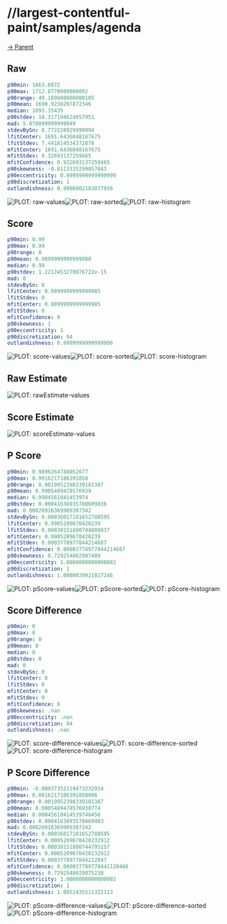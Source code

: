 
# //largest-contentful-paint/samples/agenda

[→ Parent](../..)


## Raw


```yaml
p90min: 1663.6872
p90max: 1712.8770000000002
p90range: 49.189800000000105
p90mean: 1690.9238297872346
median: 1693.35435
p90stdev: 10.317194624857951
mad: 5.078099999999949
stdevBySn: 8.772228929999994
lfitCenter: 1691.6436048167675
lfitStdev: 7.441814534372878
mfitCenter: 1691.6436048167675
mfitStdev: 9.32693137259465
mfitConfidence: 0.932693137259465
p90skewness: -0.8113335299857043
p90eccentricity: 0.9999999999999999
p90discretization: 1
outlandishness: 0.9998902183077936

```

![PLOT: raw-values](./raw/values.svg)![PLOT: raw-sorted](./raw/sorted.svg)![PLOT: raw-histogram](./raw/histogram.svg)
## Score


```yaml
p90min: 0.99
p90max: 0.99
p90range: 0
p90mean: 0.9899999999999988
median: 0.99
p90stdev: 1.2212453270876722e-15
mad: 0
stdevBySn: 0
lfitCenter: 0.9899999999999985
lfitStdev: 0
mfitCenter: 0.9899999999999985
mfitStdev: 0
mfitConfidence: 0
p90skewness: 1
p90eccentricity: 1
p90discretization: 94
outlandishness: 0.9999999999999996

```

![PLOT: score-values](./score/values.svg)![PLOT: score-sorted](./score/sorted.svg)![PLOT: score-histogram](./score/histogram.svg)
## Raw Estimate

![PLOT: rawEstimate-values](./rawEstimate/values.svg)
## Score Estimate

![PLOT: scoreEstimate-values](./scoreEstimate/values.svg)
## P Score


```yaml
p90min: 0.9896264788052677
p90max: 0.9916217186391858
p90range: 0.0019952398339181387
p90mean: 0.9905489478576939
median: 0.9904561041453974
p90stdev: 0.00041638935780699836
mad: 0.00020916369909307342
stdevBySn: 0.00036017181652788595
lfitCenter: 0.9905209670420239
lfitStdev: 0.00030151880744809837
mfitCenter: 0.9905209670420239
mfitStdev: 0.0003778977844214687
mfitConfidence: 0.00003778977844214687
p90skewness: 0.729254802987489
p90eccentricity: 1.0000000000000002
p90discretization: 1
outlandishness: 1.0000029021027246

```

![PLOT: pScore-values](./pScore/values.svg)![PLOT: pScore-sorted](./pScore/sorted.svg)![PLOT: pScore-histogram](./pScore/histogram.svg)
## Score Difference


```yaml
p90min: 0
p90max: 0
p90range: 0
p90mean: 0
median: 0
p90stdev: 0
mad: 0
stdevBySn: 0
lfitCenter: 0
lfitStdev: 0
mfitCenter: 0
mfitStdev: 0
mfitConfidence: 0
p90skewness: .nan
p90eccentricity: .nan
p90discretization: 94
outlandishness: .nan

```

![PLOT: score-difference-values](./score-difference/values.svg)![PLOT: score-difference-sorted](./score-difference/sorted.svg)![PLOT: score-difference-histogram](./score-difference/histogram.svg)
## P Score Difference


```yaml
p90min: -0.00037352119473232914
p90max: 0.0016217186391858096
p90range: 0.0019952398339181387
p90mean: 0.0005489478576938774
median: 0.00045610414539748456
p90stdev: 0.0004163893578069983
mad: 0.00020916369909307342
stdevBySn: 0.00036017181652788595
lfitCenter: 0.0005209670420232912
lfitStdev: 0.00030151880744795157
mfitCenter: 0.0005209670420232912
mfitStdev: 0.0003778977844212847
mfitConfidence: 0.000037789778442128466
p90skewness: 0.7292548029875238
p90eccentricity: 1.0000000000000002
p90discretization: 1
outlandishness: 1.0052435511322113

```

![PLOT: pScore-difference-values](./pScore-difference/values.svg)![PLOT: pScore-difference-sorted](./pScore-difference/sorted.svg)![PLOT: pScore-difference-histogram](./pScore-difference/histogram.svg)